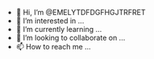 - 👋 Hi, I’m @EMELYTDFDGFHGJTRFRET
- 👀 I’m interested in ...
- 🌱 I’m currently learning ...
- 💞️ I’m looking to collaborate on ...
- 📫 How to reach me ...

<!---
EMELYTDFDGFHGJTRFRET/EMELYTDFDGFHGJTRFRET is a ✨ special ✨ repository because its `README.md` (this file) appears on your GitHub profile.
You can click the Preview link to take a look at your changes.
--->
